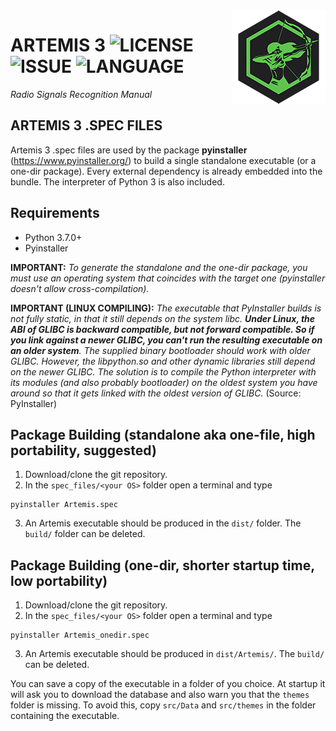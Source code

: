 <img src="../documentation/ArtemisLogoSmall.png" align="right" />

# ARTEMIS 3 ![LICENSE](https://img.shields.io/github/license/AresValley/Artemis.svg?style=flat-square) ![ISSUE](https://img.shields.io/github/issues/AresValley/Artemis.svg?style=flat-square) ![LANGUAGE](https://img.shields.io/github/languages/top/AresValley/Artemis.svg?style=flat-square)

*Radio Signals Recognition Manual*

## ARTEMIS 3 .SPEC FILES

Artemis 3 .spec files are used by the package **pyinstaller** (https://www.pyinstaller.org/) to build a single standalone executable (or a one-dir package). Every external dependency is already embedded into the bundle. The interpreter of Python 3 is also included.

## Requirements
- Python 3.7.0+
- Pyinstaller

**IMPORTANT:** *To generate the standalone and the one-dir package, you must use an operating system that coincides with the target one (pyinstaller doesn't allow cross-compilation).* 

**IMPORTANT (LINUX COMPILING):** *The executable that PyInstaller builds is not fully static, in that it still depends on the system libc. **Under Linux, the ABI of GLIBC is backward compatible, but not forward compatible. So if you link against a newer GLIBC, you can't run the resulting executable on an older system**. The supplied binary bootloader should work with older GLIBC. However, the libpython.so and other dynamic libraries still depend on the newer GLIBC. The solution is to compile the Python interpreter with its modules (and also probably bootloader) on the oldest system you have around so that it gets linked with the oldest version of GLIBC.* (Source: PyInstaller)

## Package Building (standalone aka one-file, high portability, **suggested**)
1. Download/clone the git repository.
2. In the `spec_files/<your OS>` folder open a terminal and type
```
pyinstaller Artemis.spec
```
3. An Artemis executable should be produced in the `dist/` folder. The `build/` folder
   can be deleted.

## Package Building (one-dir, shorter startup time, low portability)
1. Download/clone the git repository.
2. In the `spec_files/<your OS>` folder open a terminal and type
```
pyinstaller Artemis_onedir.spec
```
3. An Artemis executable should be produced in  `dist/Artemis/`. The `build/` can
   be deleted.


You can save a copy of the executable in a folder of you choice. At startup it will ask you to download
the database and also warn you that the `themes` folder is missing. To avoid this,
copy `src/Data` and `src/themes` in the folder containing the executable.
